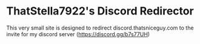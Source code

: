 # ThatStella7922's Discord Redirector
This very small site is designed to redirect discord.thatsniceguy.com to the invite for my discord server (https://discord.gg/b7s77UH)